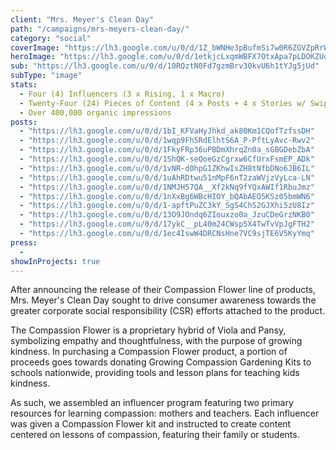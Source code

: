 ```yaml
---
client: "Mrs. Meyer's Clean Day"
path: "/campaigns/mrs-meyers-clean-day/"
category: "social"
coverImage: "https://lh3.google.com/u/0/d/1Z_bWNHe3pBufmSi7w0R6ZGVZpRrWqVrZ"
heroImage: "https://lh3.google.com/u/0/d/1etkjcLxqmWBFX7OtxApa7pLDOKZUop28"
sub: "https://lh3.google.com/u/0/d/10RQztN0Fd7gzmBrv30kvU6h1tYJg5jUd"
subType: "image"
stats:
  - Four (4) Influencers (3 x Rising, 1 x Macro)
  - Twenty-Four (24) Pieces of Content (4 x Posts + 4 x Stories w/ Swipe Up)
  - Over 400,000 organic impressions
posts:
  - "https://lh3.google.com/u/0/d/1bI_KFVaHyJhkd_ak80Km1CQofTzfssDH"
  - "https://lh3.google.com/u/0/d/1wqp9Fh5RdElhtS6A_P-PftLyAvc-Rwv2"
  - "https://lh3.google.com/u/0/d/1FkyFRp36uPBDmXhrqZn0a_sGBGDebZbA"
  - "https://lh3.google.com/u/0/d/1ShQK-seQoeGzCgrxw6CfUrxFsmEP_ADk"
  - "https://lh3.google.com/u/0/d/1vNR-d0hpG1ZKhwIsZH8tNfbDNo6JB6IL"
  - "https://lh3.google.com/u/0/d/1uAhRDtwu51nMpF6nT2zaWVjzVyLca-LN"
  - "https://lh3.google.com/u/0/d/1NMJH57QA__Xf2kNq9fYQxAWIf1RbuJmz"
  - "https://lh3.google.com/u/0/d/1nXxBg6WBcHIOY_bQAbAEO5KSz05bmWN6"
  - "https://lh3.google.com/u/0/d/1-apftPuZC3kY_SgS4ChS2GJXhi5zU8Iz"
  - "https://lh3.google.com/u/0/d/13O9JOndq6ZIouxzo0a_JzuCDeGrzNKB0"
  - "https://lh3.google.com/u/0/d/17ykC__pL40m24CWsp5X4TwTvVpJgFTH2"
  - "https://lh3.google.com/u/0/d/1ec4IswW4DRCNsHne7VC9sjTE6V5KyYmq"
press:
  -
showInProjects: true
---
```


After announcing the release of their Compassion Flower line of products, Mrs. Meyer's Clean Day sought to drive consumer awareness towards the greater corporate social responsibility (CSR) efforts attached to the product.

The Compassion Flower is a proprietary hybrid of Viola and Pansy, symbolizing empathy and thoughtfulness, with the purpose of growing kindness. In purchasing a Compassion Flower product, a portion of proceeds goes towards donating Growing Compassion Gardening Kits to schools nationwide, providing tools and lesson plans for teaching kids kindness.

As such, we assembled an influencer program featuring two primary resources for learning compassion: mothers and teachers. Each influencer was given a Compassion Flower kit and instructed to create content centered on lessons of compassion, featuring their family or students.
